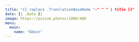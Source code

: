 ```yaml
---
title: "{{ replace .TranslationBaseName "-" " " | title }}"
date: {{ .Date }}
image: https://picsum.photos/1000/400
menu:
  main:
    name: "About"
---
```

